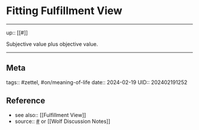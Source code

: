 # Fitting Fulfillment View
---

up:: [[#]]

Subjective value plus objective value.

---
## Meta
tags:: #zettel, #on/meaning-of-life 
date:: 2024-02-19
UID:: 202402191252
## Reference
- see also:: [[Fulfillment View]]
- source:: [#]() or [[Wolf Discussion Notes]]
